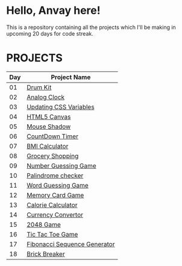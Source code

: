 # Hello, Anvay here!
This is a repository containing all the projects which I'll be making in upcoming 20 days for code streak.
# PROJECTS
|Day|Project Name|
|-----|----------------|
|01|[Drum Kit](https://darkgraygigashockwave.github.io/DaysofCodeStreak/Day%201/)|
|02|[Analog Clock](https://darkgraygigashockwave.github.io/DaysofCodeStreak/Day%202/)|
|03|[Updating CSS Variables](https://darkgraygigashockwave.github.io/DaysofCodeStreak/Day%203/)|
|04|[HTML5 Canvas](https://darkgraygigashockwave.github.io/DaysofCodeStreak/Day%204/)|
|05|[Mouse Shadow](https://darkgraygigashockwave.github.io/DaysofCodeStreak/Day%205/)|
|06|[CountDown Timer](https://darkgraygigashockwave.github.io/DaysofCodeStreak/Day%206/)|
|07|[BMI Calculator](https://darkgraygigashockwave.github.io/DaysofCodeStreak/Day%207/)|
|08|[Grocery Shopping](https://darkgraygigashockwave.github.io/DaysofCodeStreak/Day%208/)|
|09|[Number Guessing Game](https://darkgraygigashockwave.github.io/DaysofCodeStreak/Day%209/)|
|10|[Palindrome checker](https://darkgraygigashockwave.github.io/DaysofCodeStreak/Day%2010/)|
|11|[Word Guessing Game](https://darkgraygigashockwave.github.io/DaysofCodeStreak/day%2011/)|
|12|[Memory Card Game](https://darkgraygigashockwave.github.io/DaysofCodeStreak/day%2012/)|
|13|[Calorie Calculator](https://darkgraygigashockwave.github.io/DaysofCodeStreak/day%2013/)|
|14|[Currency Convertor](https://darkgraygigashockwave.github.io/DaysofCodeStreak/day%2014/)|
|15|[2048 Game](https://darkgraygigashockwave.github.io/DaysofCodeStreak/day%2015/)|
|16|[Tic Tac Toe Game](https://darkgraygigashockwave.github.io/DaysofCodeStreak/day%2016/)|
|17|[Fibonacci Sequence Generator](https://darkgraygigashockwave.github.io/DaysofCodeStreak/day%2017/)|
|18|[Brick Breaker](https://darkgraygigashockwave.github.io/DaysofCodeStreak/day%2018/)|


